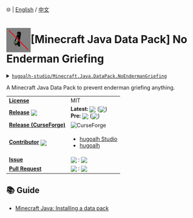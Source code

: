 🌐 | [English](./README.md) / [中文](./README-zh-TW.md)

# <img align="center" src="./pack.svg" height="64px" />\[Minecraft Java Data Pack\] No Enderman Griefing

<details>
  <summary><a href="https://github.com/hugoalh-studio/Minecraft.Java.DataPack.NoEndermanGriefing"><code>hugoalh-studio/Minecraft.Java.DataPack.NoEndermanGriefing</code></a></summary>
  <img align="center" alt="GitHub Language Count" src="https://img.shields.io/github/languages/count/hugoalh-studio/Minecraft.Java.DataPack.NoEndermanGriefing?logo=github&logoColor=ffffff&style=flat-square" />
  <img align="center" alt="GitHub Top Langauge" src="https://img.shields.io/github/languages/top/hugoalh-studio/Minecraft.Java.DataPack.NoEndermanGriefing?logo=github&logoColor=ffffff&style=flat-square" />
  <img align="center" alt="GitHub Repo Size" src="https://img.shields.io/github/repo-size/hugoalh-studio/Minecraft.Java.DataPack.NoEndermanGriefing?logo=github&logoColor=ffffff&style=flat-square" />
  <img align="center" alt="GitHub Code Size" src="https://img.shields.io/github/languages/code-size/hugoalh-studio/Minecraft.Java.DataPack.NoEndermanGriefing?logo=github&logoColor=ffffff&style=flat-square" />
  <img align="center" alt="GitHub Watcher" src="https://img.shields.io/github/watchers/hugoalh-studio/Minecraft.Java.DataPack.NoEndermanGriefing?logo=github&logoColor=ffffff&style=flat-square" />
  <img align="center" alt="GitHub Star" src="https://img.shields.io/github/stars/hugoalh-studio/Minecraft.Java.DataPack.NoEndermanGriefing?logo=github&logoColor=ffffff&style=flat-square" />
  <img align="center" alt="GitHub Fork" src="https://img.shields.io/github/forks/hugoalh-studio/Minecraft.Java.DataPack.NoEndermanGriefing?logo=github&logoColor=ffffff&style=flat-square" />
</details>

A Minecraft Java Data Pack to prevent enderman griefing anything.

<table>
  <tr>
    <td><a href="./LICENSE.md"><b>License</b></a></td>
    <td>MIT</td>
  </tr>
  <tr>
    <td><a href="https://github.com/hugoalh-studio/Minecraft.Java.DataPack.NoEndermanGriefing/releases"><b>Release</b></a> <img align="center" src="https://img.shields.io/github/downloads/hugoalh-studio/Minecraft.Java.DataPack.NoEndermanGriefing/total?label=%20&style=flat-square" /></td>
    <td>
      <b>Latest:</b> <img align="center" src="https://img.shields.io/github/release/hugoalh-studio/Minecraft.Java.DataPack.NoEndermanGriefing?sort=semver&label=%20&style=flat-square" /> (<img align="center" src="https://img.shields.io/github/release-date/hugoalh-studio/Minecraft.Java.DataPack.NoEndermanGriefing?label=%20&style=flat-square" />)<br />
      <b>Pre:</b> <img align="center" src="https://img.shields.io/github/release/hugoalh-studio/Minecraft.Java.DataPack.NoEndermanGriefing?include_prereleases&sort=semver&label=%20&style=flat-square" /> (<img align="center" src="https://img.shields.io/github/release-date-pre/hugoalh-studio/Minecraft.Java.DataPack.NoEndermanGriefing?label=%20&style=flat-square" />)
    </td>
  </tr>
  <tr>
    <td><a href="https://www.curseforge.com/minecraft/customization/no-enderman-griefing"><b>Release (CurseForge)</b></a></td>
    <td><img align="center" alt="CurseForge" src="https://img.shields.io/static/v1?style=flat-square&logo=curseforge&label=curseforge&message=%20&color=orange" /></td>
  </tr>
  <tr>
    <td><a href="https://github.com/hugoalh-studio/Minecraft.Java.DataPack.NoEndermanGriefing/graphs/contributors"><b>Contributor</b></a> <img align="center" src="https://img.shields.io/github/contributors/hugoalh-studio/Minecraft.Java.DataPack.NoEndermanGriefing?label=%20&style=flat-square" /></td>
    <td><ul>
        <li><a href="https://github.com/hugoalh-studio">hugoalh Studio</a></li>
        <li><a href="https://github.com/hugoalh">hugoalh</a></li>
    </ul></td>
  </tr>
  <tr>
    <td><a href="https://github.com/hugoalh-studio/Minecraft.Java.DataPack.NoEndermanGriefing/issues?q=is%3Aissue"><b>Issue</b></a></td>
    <td><img align="center" src="https://img.shields.io/github/issues-raw/hugoalh-studio/Minecraft.Java.DataPack.NoEndermanGriefing?label=%20&style=flat-square" /> : <img align="center" src="https://img.shields.io/github/issues-closed-raw/hugoalh-studio/Minecraft.Java.DataPack.NoEndermanGriefing?label=%20&style=flat-square" /></td>
  </tr>
  <tr>
    <td><a href="https://github.com/hugoalh-studio/Minecraft.Java.DataPack.NoEndermanGriefing/pulls?q=is%3Apr"><b>Pull Request</b></a></td>
    <td><img align="center" src="https://img.shields.io/github/issues-pr-raw/hugoalh-studio/Minecraft.Java.DataPack.NoEndermanGriefing?label=%20&style=flat-square" /> : <img align="center" src="https://img.shields.io/github/issues-pr-closed-raw/hugoalh-studio/Minecraft.Java.DataPack.NoEndermanGriefing?label=%20&style=flat-square" /></td>
  </tr>
</table>

## 📚 Guide

- [Minecraft Java: Installing a data pack](https://minecraft.gamepedia.com/Tutorials/Installing_a_data_pack)
